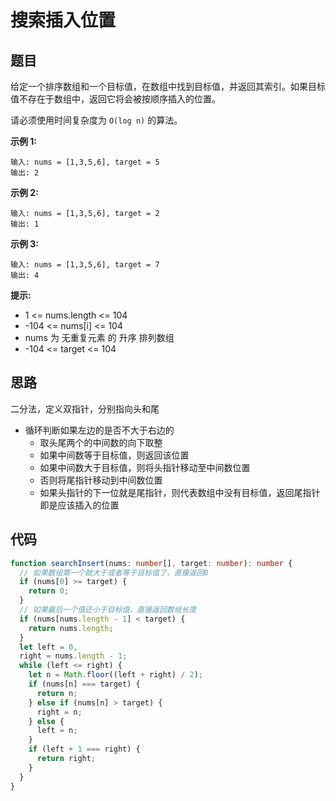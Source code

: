 # 搜索插入位置

## 题目

给定一个排序数组和一个目标值，在数组中找到目标值，并返回其索引。如果目标值不存在于数组中，返回它将会被按顺序插入的位置。

请必须使用时间复杂度为 `O(log n)` 的算法。

**示例 1:**

```
输入: nums = [1,3,5,6], target = 5
输出: 2
```

**示例 2:**

```
输入: nums = [1,3,5,6], target = 2
输出: 1
```

**示例 3:**

```
输入: nums = [1,3,5,6], target = 7
输出: 4
```

**提示:**

- 1 <= nums.length <= 104
- -104 <= nums[i] <= 104
- nums 为 无重复元素 的 升序 排列数组
- -104 <= target <= 104

## 思路

二分法，定义双指针，分别指向头和尾

- 循环判断如果左边的是否不大于右边的
  - 取头尾两个的中间数的向下取整
  - 如果中间数等于目标值，则返回该位置
  - 如果中间数大于目标值，则将头指针移动至中间数位置
  - 否则将尾指针移动到中间数位置
  - 如果头指针的下一位就是尾指针，则代表数组中没有目标值，返回尾指针即是应该插入的位置

## 代码

```ts
function searchInsert(nums: number[], target: number): number {
  // 如果数组第一个就大于或者等于目标值了，直接返回0
  if (nums[0] >= target) {
    return 0;
  }
  // 如果最后一个值还小于目标值，直接返回数组长度
  if (nums[nums.length - 1] < target) {
    return nums.length;
  }
  let left = 0,
  right = nums.length - 1;
  while (left <= right) {
    let n = Math.floor((left + right) / 2);
    if (nums[n] === target) {
      return n;
    } else if (nums[n] > target) {
      right = n;
    } else {
      left = n;
    }
    if (left + 1 === right) {
      return right;
    }
  }
}
```
